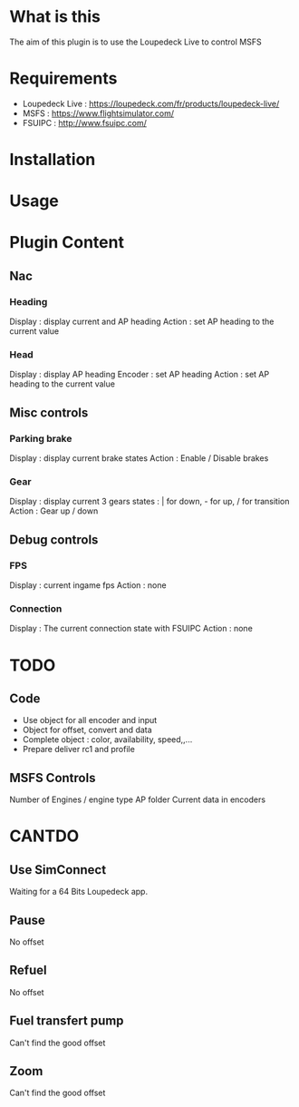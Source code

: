 # What is this
The aim of this plugin is to use the Loupedeck Live to control MSFS
# Requirements
* Loupedeck Live : https://loupedeck.com/fr/products/loupedeck-live/
* MSFS : https://www.flightsimulator.com/
* FSUIPC : http://www.fsuipc.com/
# Installation

# Usage

# Plugin Content
## Nac
### Heading
Display : display current and AP heading
Action : set AP heading to the current value
### Head
Display : display AP heading
Encoder : set AP heading
Action : set AP heading to the current value
## Misc controls
### Parking brake
Display : display current brake states
Action : Enable / Disable brakes
### Gear
Display : display current 3 gears states : | for down, - for up, / for transition
Action : Gear up / down
## Debug controls
### FPS
Display : current ingame fps
Action : none
### Connection
Display : The current connection state with FSUIPC
Action : none

# TODO
## Code
* Use object for all encoder and input
* Object for offset, convert and data
* Complete object : color, availability, speed,,...
* Prepare deliver rc1 and profile

## MSFS Controls
Number of Engines / engine type
AP folder
Current data in encoders

# CANTDO
## Use SimConnect
Waiting for a 64 Bits Loupedeck app.
## Pause
No offset
## Refuel
No offset
## Fuel transfert pump
Can't find the good offset
## Zoom
Can't find the good offset

